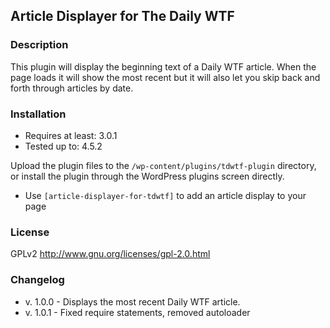 ## Article Displayer for The Daily WTF
### Description

This plugin will display the beginning text of a Daily WTF article. When the page loads it will show the most recent but
it will also let you skip back and forth through articles by date.

### Installation
* Requires at least: 3.0.1
* Tested up to: 4.5.2

Upload the plugin files to the `/wp-content/plugins/tdwtf-plugin` directory, or install the plugin through the WordPress plugins screen directly.

* Use `[article-displayer-for-tdwtf]` to add an article display to your page

### License
GPLv2 http://www.gnu.org/licenses/gpl-2.0.html

### Changelog

* v. 1.0.0 - Displays the most recent Daily WTF article.
* v. 1.0.1 - Fixed require statements, removed autoloader